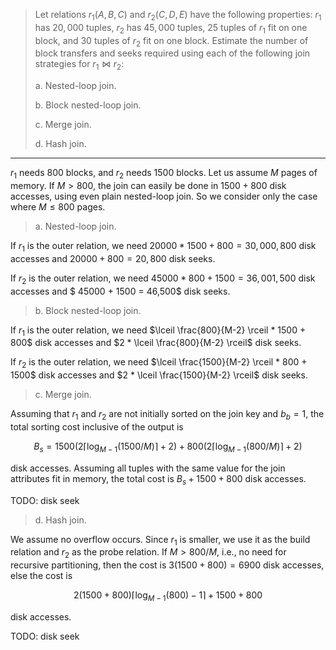 > Let relations $r_1(A, B, C)$ and $r_2(C, D, E)$ have the following properties: 
> $r_1$ has $20,000$ tuples, $r_2$ has $45,000$ tuples, $25$ tuples of $r_1$ fit on 
> one block, and $30$ tuples of $r_2$ fit on one block. Estimate the number of 
> block transfers and seeks required using each of the following join strategies 
> for $r_1 \bowtie r_2$: 
> 
> a. Nested-loop join. 
> 
> b. Block nested-loop join. 
> 
> c. Merge join. 
> 
> d. Hash join. 
> 

--------------------------------

$r_1$ needs $800$ blocks, and $r_2$ needs $1500$ blocks. Let us assume $M$ pages of memory. 
If $M > 800$, the join can easily be done in $1500 + 800$ disk accesses, using even plain 
nested-loop join. So we consider only the case where $M \leq 800$ pages. 

> a. Nested-loop join. 

If $r_1$ is the outer relation, we need $20000 * 1500 + 800 = 30,000,800$ disk accesses and 
$20000 + 800 = 20,800$ disk seeks.

If $r_2$ is the outer relation, we need $45000 * 800 + 1500 = 36,001,500$ disk accesses and 
$ 45000 + 1500 = 46,500$ disk seeks. 

> b. Block nested-loop join. 

If $r_1$ is the outer relation, we need $\lceil \frac{800}{M-2} \rceil * 1500 + 800$ disk 
accesses and $2 * \lceil \frac{800}{M-2} \rceil$ disk seeks. 

If $r_2$ is the outer relation, we need $\lceil \frac{1500}{M-2} \rceil * 800 + 1500$ disk accesses 
and $2 * \lceil \frac{1500}{M-2} \rceil$ disk seeks.  

> c. Merge join.

Assuming that $r_1$ and $r_2$ are not initially sorted on the join key and $b_b = 1$, the total 
sorting cost inclusive of the output is 

$$
B_s = 1500(2 \lceil \log_{M - 1} (1500/M) \rceil + 2) + 800(2 \lceil \log_{M - 1} (800/M) \rceil + 2)
$$

disk accesses. Assuming all tuples with the same value for the join attributes fit in memory, 
the total cost is $B_s + 1500 + 800$ disk accesses. 

TODO: disk seek 

> d. Hash join.

We assume no overflow occurs. Since $r_1$ is smaller, we use it as the build relation and $r_2$ as 
the probe relation. If $M > 800/M$, i.e., no need for recursive partitioning, then the cost is 
$3 (1500 + 800) = 6900$ disk accesses, else the cost is 

$$
2 (1500 + 800) \lceil \log_{M-1}(800) - 1 \rceil + 1500 + 800
$$

disk accesses. 

TODO: disk seek 

